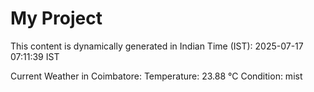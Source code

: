 # My Project

This content is dynamically generated in Indian Time (IST): 2025-07-17 07:11:39 IST


Current Weather in Coimbatore:
Temperature: 23.88 °C
Condition: mist
